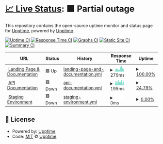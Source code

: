 # [📈 Live Status](https://status.swiftwave.org): <!--live status--> **🟧 Partial outage**

This repository contains the open-source uptime monitor and status page for [Upptime](https://upptime.js.org), powered by [Upptime](https://github.com/upptime/upptime).

[![Uptime CI](https://github.com/swiftwave-org/upptime/workflows/Uptime%20CI/badge.svg)](https://github.com/swiftwave-org/upptime/actions?query=workflow%3A%22Uptime+CI%22)
[![Response Time CI](https://github.com/swiftwave-org/upptime/workflows/Response%20Time%20CI/badge.svg)](https://github.com/swiftwave-org/upptime/actions?query=workflow%3A%22Response+Time+CI%22)
[![Graphs CI](https://github.com/swiftwave-org/upptime/workflows/Graphs%20CI/badge.svg)](https://github.com/swiftwave-org/upptime/actions?query=workflow%3A%22Graphs+CI%22)
[![Static Site CI](https://github.com/swiftwave-org/upptime/workflows/Static%20Site%20CI/badge.svg)](https://github.com/swiftwave-org/upptime/actions?query=workflow%3A%22Static+Site+CI%22)
[![Summary CI](https://github.com/swiftwave-org/upptime/workflows/Summary%20CI/badge.svg)](https://github.com/swiftwave-org/upptime/actions?query=workflow%3A%22Summary+CI%22)

<!--start: status pages-->
<!-- This summary is generated by Upptime (https://github.com/upptime/upptime) -->
<!-- Do not edit this manually, your changes will be overwritten -->
<!-- prettier-ignore -->
| URL | Status | History | Response Time | Uptime |
| --- | ------ | ------- | ------------- | ------ |
| <img alt="" src="https://icons.duckduckgo.com/ip3/null.ico" height="13"> [Landing Page & Documentation](swiftwave.org) | 🟩 Up | [landing-page-and-documentation.yml](https://github.com/swiftwave-org/upptime/commits/HEAD/history/landing-page-and-documentation.yml) | <details><summary><img alt="Response time graph" src="./graphs/landing-page-and-documentation/response-time-week.png" height="20"> 279ms</summary><br><a href="https://status.swiftwave.org/history/landing-page-and-documentation"><img alt="Response time 279" src="https://img.shields.io/endpoint?url=https%3A%2F%2Fraw.githubusercontent.com%2Fswiftwave-org%2Fupptime%2FHEAD%2Fapi%2Flanding-page-and-documentation%2Fresponse-time.json"></a><br><a href="https://status.swiftwave.org/history/landing-page-and-documentation"><img alt="24-hour response time 227" src="https://img.shields.io/endpoint?url=https%3A%2F%2Fraw.githubusercontent.com%2Fswiftwave-org%2Fupptime%2FHEAD%2Fapi%2Flanding-page-and-documentation%2Fresponse-time-day.json"></a><br><a href="https://status.swiftwave.org/history/landing-page-and-documentation"><img alt="7-day response time 279" src="https://img.shields.io/endpoint?url=https%3A%2F%2Fraw.githubusercontent.com%2Fswiftwave-org%2Fupptime%2FHEAD%2Fapi%2Flanding-page-and-documentation%2Fresponse-time-week.json"></a><br><a href="https://status.swiftwave.org/history/landing-page-and-documentation"><img alt="30-day response time 325" src="https://img.shields.io/endpoint?url=https%3A%2F%2Fraw.githubusercontent.com%2Fswiftwave-org%2Fupptime%2FHEAD%2Fapi%2Flanding-page-and-documentation%2Fresponse-time-month.json"></a><br><a href="https://status.swiftwave.org/history/landing-page-and-documentation"><img alt="1-year response time 279" src="https://img.shields.io/endpoint?url=https%3A%2F%2Fraw.githubusercontent.com%2Fswiftwave-org%2Fupptime%2FHEAD%2Fapi%2Flanding-page-and-documentation%2Fresponse-time-year.json"></a></details> | <details><summary><a href="https://status.swiftwave.org/history/landing-page-and-documentation">100.00%</a></summary><a href="https://status.swiftwave.org/history/landing-page-and-documentation"><img alt="All-time uptime 100.00%" src="https://img.shields.io/endpoint?url=https%3A%2F%2Fraw.githubusercontent.com%2Fswiftwave-org%2Fupptime%2FHEAD%2Fapi%2Flanding-page-and-documentation%2Fuptime.json"></a><br><a href="https://status.swiftwave.org/history/landing-page-and-documentation"><img alt="24-hour uptime 100.00%" src="https://img.shields.io/endpoint?url=https%3A%2F%2Fraw.githubusercontent.com%2Fswiftwave-org%2Fupptime%2FHEAD%2Fapi%2Flanding-page-and-documentation%2Fuptime-day.json"></a><br><a href="https://status.swiftwave.org/history/landing-page-and-documentation"><img alt="7-day uptime 100.00%" src="https://img.shields.io/endpoint?url=https%3A%2F%2Fraw.githubusercontent.com%2Fswiftwave-org%2Fupptime%2FHEAD%2Fapi%2Flanding-page-and-documentation%2Fuptime-week.json"></a><br><a href="https://status.swiftwave.org/history/landing-page-and-documentation"><img alt="30-day uptime 100.00%" src="https://img.shields.io/endpoint?url=https%3A%2F%2Fraw.githubusercontent.com%2Fswiftwave-org%2Fupptime%2FHEAD%2Fapi%2Flanding-page-and-documentation%2Fuptime-month.json"></a><br><a href="https://status.swiftwave.org/history/landing-page-and-documentation"><img alt="1-year uptime 100.00%" src="https://img.shields.io/endpoint?url=https%3A%2F%2Fraw.githubusercontent.com%2Fswiftwave-org%2Fupptime%2FHEAD%2Fapi%2Flanding-page-and-documentation%2Fuptime-year.json"></a></details>
| <img alt="" src="https://icons.duckduckgo.com/ip3/apidocs.swiftwave.org.ico" height="13"> [API Documentation](https://apidocs.swiftwave.org) | 🟥 Down | [api-documentation.yml](https://github.com/swiftwave-org/upptime/commits/HEAD/history/api-documentation.yml) | <details><summary><img alt="Response time graph" src="./graphs/api-documentation/response-time-week.png" height="20"> 195ms</summary><br><a href="https://status.swiftwave.org/history/api-documentation"><img alt="Response time 203" src="https://img.shields.io/endpoint?url=https%3A%2F%2Fraw.githubusercontent.com%2Fswiftwave-org%2Fupptime%2FHEAD%2Fapi%2Fapi-documentation%2Fresponse-time.json"></a><br><a href="https://status.swiftwave.org/history/api-documentation"><img alt="24-hour response time 200" src="https://img.shields.io/endpoint?url=https%3A%2F%2Fraw.githubusercontent.com%2Fswiftwave-org%2Fupptime%2FHEAD%2Fapi%2Fapi-documentation%2Fresponse-time-day.json"></a><br><a href="https://status.swiftwave.org/history/api-documentation"><img alt="7-day response time 195" src="https://img.shields.io/endpoint?url=https%3A%2F%2Fraw.githubusercontent.com%2Fswiftwave-org%2Fupptime%2FHEAD%2Fapi%2Fapi-documentation%2Fresponse-time-week.json"></a><br><a href="https://status.swiftwave.org/history/api-documentation"><img alt="30-day response time 202" src="https://img.shields.io/endpoint?url=https%3A%2F%2Fraw.githubusercontent.com%2Fswiftwave-org%2Fupptime%2FHEAD%2Fapi%2Fapi-documentation%2Fresponse-time-month.json"></a><br><a href="https://status.swiftwave.org/history/api-documentation"><img alt="1-year response time 203" src="https://img.shields.io/endpoint?url=https%3A%2F%2Fraw.githubusercontent.com%2Fswiftwave-org%2Fupptime%2FHEAD%2Fapi%2Fapi-documentation%2Fresponse-time-year.json"></a></details> | <details><summary><a href="https://status.swiftwave.org/history/api-documentation">24.79%</a></summary><a href="https://status.swiftwave.org/history/api-documentation"><img alt="All-time uptime 93.15%" src="https://img.shields.io/endpoint?url=https%3A%2F%2Fraw.githubusercontent.com%2Fswiftwave-org%2Fupptime%2FHEAD%2Fapi%2Fapi-documentation%2Fuptime.json"></a><br><a href="https://status.swiftwave.org/history/api-documentation"><img alt="24-hour uptime 0.00%" src="https://img.shields.io/endpoint?url=https%3A%2F%2Fraw.githubusercontent.com%2Fswiftwave-org%2Fupptime%2FHEAD%2Fapi%2Fapi-documentation%2Fuptime-day.json"></a><br><a href="https://status.swiftwave.org/history/api-documentation"><img alt="7-day uptime 24.79%" src="https://img.shields.io/endpoint?url=https%3A%2F%2Fraw.githubusercontent.com%2Fswiftwave-org%2Fupptime%2FHEAD%2Fapi%2Fapi-documentation%2Fuptime-week.json"></a><br><a href="https://status.swiftwave.org/history/api-documentation"><img alt="30-day uptime 82.69%" src="https://img.shields.io/endpoint?url=https%3A%2F%2Fraw.githubusercontent.com%2Fswiftwave-org%2Fupptime%2FHEAD%2Fapi%2Fapi-documentation%2Fuptime-month.json"></a><br><a href="https://status.swiftwave.org/history/api-documentation"><img alt="1-year uptime 93.15%" src="https://img.shields.io/endpoint?url=https%3A%2F%2Fraw.githubusercontent.com%2Fswiftwave-org%2Fupptime%2FHEAD%2Fapi%2Fapi-documentation%2Fuptime-year.json"></a></details>
| <img alt="" src="https://icons.duckduckgo.com/ip3/staging.swiftwave.org.ico" height="13"> [Staging Environment](http://staging.swiftwave.org:3333/.well-known/pre-authorize) | 🟥 Down | [staging-environment.yml](https://github.com/swiftwave-org/upptime/commits/HEAD/history/staging-environment.yml) | <details><summary><img alt="Response time graph" src="./graphs/staging-environment/response-time-week.png" height="20"> 0ms</summary><br><a href="https://status.swiftwave.org/history/staging-environment"><img alt="Response time 700" src="https://img.shields.io/endpoint?url=https%3A%2F%2Fraw.githubusercontent.com%2Fswiftwave-org%2Fupptime%2FHEAD%2Fapi%2Fstaging-environment%2Fresponse-time.json"></a><br><a href="https://status.swiftwave.org/history/staging-environment"><img alt="24-hour response time 0" src="https://img.shields.io/endpoint?url=https%3A%2F%2Fraw.githubusercontent.com%2Fswiftwave-org%2Fupptime%2FHEAD%2Fapi%2Fstaging-environment%2Fresponse-time-day.json"></a><br><a href="https://status.swiftwave.org/history/staging-environment"><img alt="7-day response time 0" src="https://img.shields.io/endpoint?url=https%3A%2F%2Fraw.githubusercontent.com%2Fswiftwave-org%2Fupptime%2FHEAD%2Fapi%2Fstaging-environment%2Fresponse-time-week.json"></a><br><a href="https://status.swiftwave.org/history/staging-environment"><img alt="30-day response time 550" src="https://img.shields.io/endpoint?url=https%3A%2F%2Fraw.githubusercontent.com%2Fswiftwave-org%2Fupptime%2FHEAD%2Fapi%2Fstaging-environment%2Fresponse-time-month.json"></a><br><a href="https://status.swiftwave.org/history/staging-environment"><img alt="1-year response time 700" src="https://img.shields.io/endpoint?url=https%3A%2F%2Fraw.githubusercontent.com%2Fswiftwave-org%2Fupptime%2FHEAD%2Fapi%2Fstaging-environment%2Fresponse-time-year.json"></a></details> | <details><summary><a href="https://status.swiftwave.org/history/staging-environment">0.00%</a></summary><a href="https://status.swiftwave.org/history/staging-environment"><img alt="All-time uptime 83.25%" src="https://img.shields.io/endpoint?url=https%3A%2F%2Fraw.githubusercontent.com%2Fswiftwave-org%2Fupptime%2FHEAD%2Fapi%2Fstaging-environment%2Fuptime.json"></a><br><a href="https://status.swiftwave.org/history/staging-environment"><img alt="24-hour uptime 0.00%" src="https://img.shields.io/endpoint?url=https%3A%2F%2Fraw.githubusercontent.com%2Fswiftwave-org%2Fupptime%2FHEAD%2Fapi%2Fstaging-environment%2Fuptime-day.json"></a><br><a href="https://status.swiftwave.org/history/staging-environment"><img alt="7-day uptime 0.00%" src="https://img.shields.io/endpoint?url=https%3A%2F%2Fraw.githubusercontent.com%2Fswiftwave-org%2Fupptime%2FHEAD%2Fapi%2Fstaging-environment%2Fuptime-week.json"></a><br><a href="https://status.swiftwave.org/history/staging-environment"><img alt="30-day uptime 58.33%" src="https://img.shields.io/endpoint?url=https%3A%2F%2Fraw.githubusercontent.com%2Fswiftwave-org%2Fupptime%2FHEAD%2Fapi%2Fstaging-environment%2Fuptime-month.json"></a><br><a href="https://status.swiftwave.org/history/staging-environment"><img alt="1-year uptime 83.25%" src="https://img.shields.io/endpoint?url=https%3A%2F%2Fraw.githubusercontent.com%2Fswiftwave-org%2Fupptime%2FHEAD%2Fapi%2Fstaging-environment%2Fuptime-year.json"></a></details>

<!--end: status pages-->

## 📄 License

- Powered by: [Upptime](https://github.com/upptime/upptime)
- Code: [MIT](./LICENSE) © [Upptime](https://upptime.js.org)
